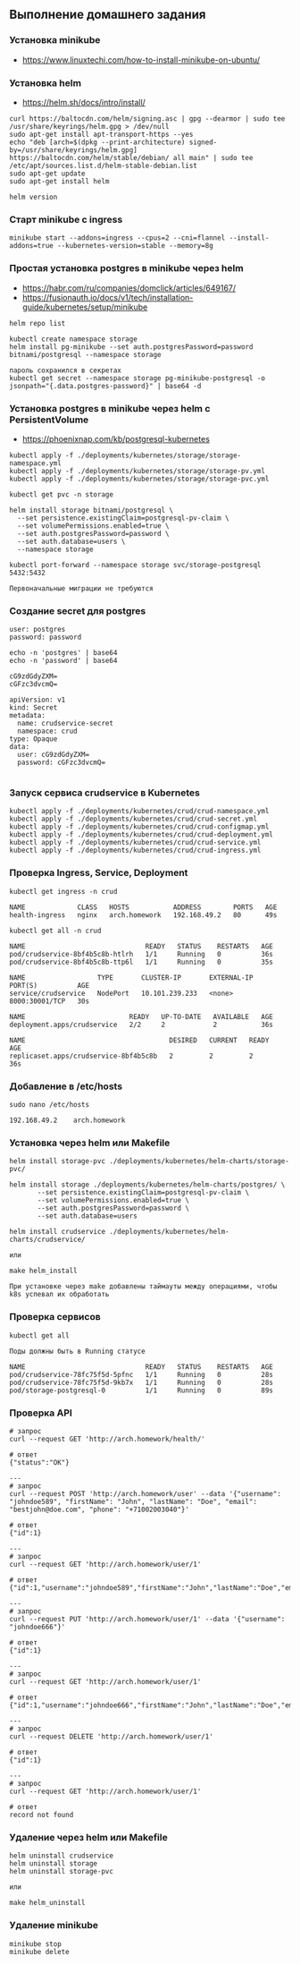 ## Выполнение домашнего задания

### Установка minikube

- https://www.linuxtechi.com/how-to-install-minikube-on-ubuntu/

### Установка helm

- https://helm.sh/docs/intro/install/

```
curl https://baltocdn.com/helm/signing.asc | gpg --dearmor | sudo tee /usr/share/keyrings/helm.gpg > /dev/null
sudo apt-get install apt-transport-https --yes
echo "deb [arch=$(dpkg --print-architecture) signed-by=/usr/share/keyrings/helm.gpg] https://baltocdn.com/helm/stable/debian/ all main" | sudo tee /etc/apt/sources.list.d/helm-stable-debian.list
sudo apt-get update
sudo apt-get install helm

helm version
```


### Старт minikube с ingress

```
minikube start --addons=ingress --cpus=2 --cni=flannel --install-addons=true --kubernetes-version=stable --memory=8g
```

### Простая установка postgres в minikube через helm

- https://habr.com/ru/companies/domclick/articles/649167/
- https://fusionauth.io/docs/v1/tech/installation-guide/kubernetes/setup/minikube

```
helm repo list

kubectl create namespace storage
helm install pg-minikube --set auth.postgresPassword=password bitnami/postgresql --namespace storage

пароль сохранился в секретах
kubectl get secret --namespace storage pg-minikube-postgresql -o jsonpath="{.data.postgres-password}" | base64 -d
```

### Установка postgres в minikube через helm с PersistentVolume

- https://phoenixnap.com/kb/postgresql-kubernetes

```
kubectl apply -f ./deployments/kubernetes/storage/storage-namespace.yml
kubectl apply -f ./deployments/kubernetes/storage/storage-pv.yml
kubectl apply -f ./deployments/kubernetes/storage/storage-pvc.yml

kubectl get pvc -n storage

helm install storage bitnami/postgresql \
  --set persistence.existingClaim=postgresql-pv-claim \
  --set volumePermissions.enabled=true \
  --set auth.postgresPassword=password \
  --set auth.database=users \
  --namespace storage

kubectl port-forward --namespace storage svc/storage-postgresql 5432:5432

Первоначальные миграции не требуются
```

### Создание secret для postgres
```
user: postgres
password: password

echo -n 'postgres' | base64
echo -n 'password' | base64

cG9zdGdyZXM=
cGFzc3dvcmQ=

apiVersion: v1
kind: Secret
metadata:
  name: crudservice-secret
  namespace: crud  
type: Opaque
data:
  user: cG9zdGdyZXM=
  password: cGFzc3dvcmQ=
  
```

### Запуск сервиса crudservice в Kubernetes

```
kubectl apply -f ./deployments/kubernetes/crud/crud-namespace.yml
kubectl apply -f ./deployments/kubernetes/crud/crud-secret.yml
kubectl apply -f ./deployments/kubernetes/crud/crud-configmap.yml
kubectl apply -f ./deployments/kubernetes/crud/crud-deployment.yml
kubectl apply -f ./deployments/kubernetes/crud/crud-service.yml
kubectl apply -f ./deployments/kubernetes/crud/crud-ingress.yml
```

### Проверка Ingress, Service, Deployment

```
kubectl get ingress -n crud

NAME             CLASS   HOSTS           ADDRESS        PORTS   AGE
health-ingress   nginx   arch.homework   192.168.49.2   80      49s

kubectl get all -n crud

NAME                              READY   STATUS    RESTARTS   AGE
pod/crudservice-8bf4b5c8b-htlrh   1/1     Running   0          36s
pod/crudservice-8bf4b5c8b-ttp6l   1/1     Running   0          35s

NAME                  TYPE       CLUSTER-IP       EXTERNAL-IP   PORT(S)          AGE
service/crudservice   NodePort   10.101.239.233   <none>        8000:30001/TCP   30s

NAME                          READY   UP-TO-DATE   AVAILABLE   AGE
deployment.apps/crudservice   2/2     2            2           36s

NAME                                    DESIRED   CURRENT   READY   AGE
replicaset.apps/crudservice-8bf4b5c8b   2         2         2       36s
```

### Добавление в /etc/hosts

```
sudo nano /etc/hosts

192.168.49.2    arch.homework
```

### Установка через helm или Makefile

```
helm install storage-pvc ./deployments/kubernetes/helm-charts/storage-pvc/

helm install storage ./deployments/kubernetes/helm-charts/postgres/ \
       --set persistence.existingClaim=postgresql-pv-claim \
       --set volumePermissions.enabled=true \
       --set auth.postgresPassword=password \
       --set auth.database=users

helm install crudservice ./deployments/kubernetes/helm-charts/crudservice/

или

make helm_install

При установке через make добавлены таймауты между операциями, чтобы k8s успевал их обработать

```

### Проверка сервисов

```
kubectl get all

Поды должны быть в Running статусе

NAME                              READY   STATUS    RESTARTS   AGE
pod/crudservice-78fc75f5d-5pfnc   1/1     Running   0          28s
pod/crudservice-78fc75f5d-9kb7x   1/1     Running   0          28s
pod/storage-postgresql-0          1/1     Running   0          89s
```


### Проверка API
```
# запрос
curl --request GET 'http://arch.homework/health/'

# ответ
{"status":"OK"}

---
# запрос
curl --request POST 'http://arch.homework/user' --data '{"username": "johndoe589", "firstName": "John", "lastName": "Doe", "email": "bestjohn@doe.com", "phone": "+71002003040"}'

# ответ
{"id":1}

---
# запрос
curl --request GET 'http://arch.homework/user/1'

# ответ
{"id":1,"username":"johndoe589","firstName":"John","lastName":"Doe","email":"bestjohn@doe.com","phone":"+71002003040"}

---
# запрос
curl --request PUT 'http://arch.homework/user/1' --data '{"username": "johndoe666"}'

# ответ
{"id":1}

---
# запрос
curl --request GET 'http://arch.homework/user/1'

# ответ
{"id":1,"username":"johndoe666","firstName":"John","lastName":"Doe","email":"bestjohn@doe.com","phone":"+71002003040"}

---
# запрос
curl --request DELETE 'http://arch.homework/user/1'

# ответ
{"id":1}

---
# запрос
curl --request GET 'http://arch.homework/user/1'

# ответ
record not found
```

### Удаление через helm или Makefile
```
helm uninstall crudservice
helm uninstall storage
helm uninstall storage-pvc

или

make helm_uninstall
```

### Удаление minikube
```
minikube stop
minikube delete
```
